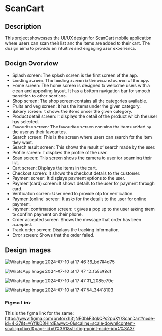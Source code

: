 # ScanCart

## Description
This project showcases the UI/UX design for ScanCart mobile application where users can scan their list and the items are added to their cart. The design aims to provide an intuitive and engaging user experience.

## Design Overview
- Splash screen: The splash screen is the first screen of the app.
- Landing screen: The landing screen is the second screen of the app.
- Home screen: The home screen is designed to welcome users with a clean and appealing layout. It has a bottom navigation bar for smooth transition to other sections.
- Shop screen: The shop screen contains all the categories available.
- Fruits and veg screen: It has the items under the given category.
- Bakery screen: It shows the items under the given category.
- Product detail screen: It displays the detail of the product which the user has selected.
- Favourites screen: The favourites screen contains the items added by the user as their favourites.
- Search screen: This is the screen where users can search for the item they want.
- Search result screen: This shows the result of search made by the user.
- Profile screen: It displays the profile of the user.
- Scan screen: This screen shows the camera to user for scanning their list.
- Cart screen: Displays the items in the cart.
- Checkout screen: It shows the checkout details to the customer.
- Payment screen: It displays payment options to the user.
- Payment(card) screen: It shows details to the user for payment through card.
- Verification screen: User need to provide otp for verification.
- Payment(online) screen: It asks for the details to the user for online payment.
- Payment confirmation screen: It gives a pop up to the user asking them to confirm payment on their phone.
- Order accepted screen: Shows the message that order has been accepted.
- Track order screen: Displays the tracking information.
- Error screen: Shows that the order failed.

## Design Images
![WhatsApp Image 2024-07-10 at 17 46 36_bd784d75](https://github.com/jhanu-bal2607/ScanCart/assets/140936201/3969c5af-9abb-425a-9620-b1618b710f2f)


![WhatsApp Image 2024-07-10 at 17 47 12_fa5c98df](https://github.com/jhanu-bal2607/ScanCart/assets/140936201/9115f90a-2f45-4433-a194-82a4f10d3bb4)


![WhatsApp Image 2024-07-10 at 17 47 31_2085e79e](https://github.com/jhanu-bal2607/ScanCart/assets/140936201/e21f3907-b247-4c7d-98ab-2826166a099c)


![WhatsApp Image 2024-07-10 at 17 47 54_34418103](https://github.com/jhanu-bal2607/ScanCart/assets/140936201/702f151a-5730-4f60-8bc7-b2307941ce4d)

### Figma Link
This is the figma link for the same: https://www.figma.com/proto/xh31jNE0bhF3qkQPs2puXY/ScanCart?node-id=4-37&t=wYfIkDDHIrdEawwc-0&scaling=scale-down&content-scaling=fixed&page-id=0%3A1&starting-point-node-id=4%3A37

